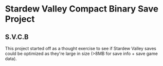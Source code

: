 # Stardew Valley Compact Binary Save Project

## S.V.C.B

This project started off as a thought exercise to see if Stardew Valley saves could be optimized as they're large in size (>8MB for save info + save game data).
